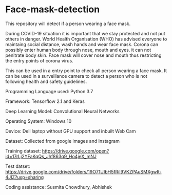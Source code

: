 # Face-mask-detection
This repository will detect if a person wearing a face mask.

During COVID-19 situation it is important that we stay protected and not put others in danger. World Health Organisation (WHO) has advised everyone to maintaing social distance, wash hands and wear face mask. Corona can possibly enter human body through nose, mouth and eyes. it can not penitrate body skin. Face mask will cover nose and mouth thus restricting the entry points of corona virus.

This can be used in a entry point to check all person wearing a face mask. It can be used in a surveillance camera to detect a person who is not following health and safety guidelines.

Programming Language used: Python 3.7

Framework: Tensorflow 2.1 and Keras

Deep Learning Model: Convolutional Neural Networks

Operating System: Windows 10

Device: Dell laptop without GPU support and inbuilt Web Cam

Dataset: Collected from google images and Instagram

Training dataset: https://drive.google.com/open?id=17rLj2YFaKqQs_Jhf863q9_Ho4jeX_mNJ

Test datset: https://drive.google.com/drive/folders/19O71UIbH5fRiI9VKZPAuSMXgwIt-4JIZ?usp=sharing

Coding assistance: Susmita Chowdhury, Abhishek 
